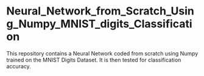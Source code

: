 # Neural_Network_from_Scratch_Using_Numpy_MNIST_digits_Classification
This repository contains a Neural Network coded from scratch using Numpy trained on the MNIST Digits Dataset. It is then tested for classification accuracy.
